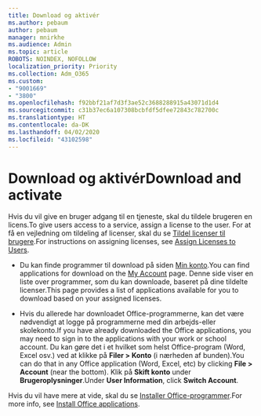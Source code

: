 ```yaml
---
title: Download og aktivér
ms.author: pebaum
author: pebaum
manager: mnirkhe
ms.audience: Admin
ms.topic: article
ROBOTS: NOINDEX, NOFOLLOW
localization_priority: Priority
ms.collection: Adm_O365
ms.custom:
- "9001669"
- "3800"
ms.openlocfilehash: f92bbf21af7d3f3ae52c3688288915a43071d1d4
ms.sourcegitcommit: c31b37ec6a107308bcbfdf5dfee72843c782700c
ms.translationtype: HT
ms.contentlocale: da-DK
ms.lasthandoff: 04/02/2020
ms.locfileid: "43102598"
---
```

# <a name="download-and-activate"></a><span data-ttu-id="dc24f-102">Download og aktivér</span><span class="sxs-lookup"><span data-stu-id="dc24f-102">Download and activate</span></span>

<span data-ttu-id="dc24f-103">Hvis du vil give en bruger adgang til en tjeneste, skal du tildele brugeren en licens.</span><span class="sxs-lookup"><span data-stu-id="dc24f-103">To give users access to a service, assign a license to the user.</span></span> <span data-ttu-id="dc24f-104">For at få en vejledning om tildeling af licenser, skal du se [Tildel licenser til brugere](https://docs.microsoft.com/microsoft-365/admin/manage/assign-licenses-to-users).</span><span class="sxs-lookup"><span data-stu-id="dc24f-104">For instructions on assigning licenses, see [Assign Licenses to Users](https://docs.microsoft.com/microsoft-365/admin/manage/assign-licenses-to-users).</span></span>

- <span data-ttu-id="dc24f-105">Du kan finde programmer til download på siden [Min konto](https://portal.office.com/account/#installs).</span><span class="sxs-lookup"><span data-stu-id="dc24f-105">You can find applications for download on the [My Account](https://portal.office.com/account/#installs) page.</span></span> <span data-ttu-id="dc24f-106">Denne side viser en liste over programmer, som du kan downloade, baseret på dine tildelte licenser.</span><span class="sxs-lookup"><span data-stu-id="dc24f-106">This page provides a list of applications available for you to download based on your assigned licenses.</span></span> 

- <span data-ttu-id="dc24f-107">Hvis du allerede har downloadet Office-programmerne, kan det være nødvendigt at logge på programmerne med din arbejds-eller skolekonto.</span><span class="sxs-lookup"><span data-stu-id="dc24f-107">If you have already downloaded the Office applications, you may need to sign in to the applications with your work or school account.</span></span> <span data-ttu-id="dc24f-108">Du kan gøre det i et hvilket som helst Office-program (Word, Excel osv.) ved at klikke på **Filer > Konto** (i nærheden af bunden).</span><span class="sxs-lookup"><span data-stu-id="dc24f-108">You can do that in any Office application (Word, Excel, etc) by clicking **File > Account** (near the bottom).</span></span> <span data-ttu-id="dc24f-109">Klik på **Skift konto** under **Brugeroplysninger**.</span><span class="sxs-lookup"><span data-stu-id="dc24f-109">Under **User Information**, click **Switch Account**.</span></span>

<span data-ttu-id="dc24f-110">Hvis du vil have mere at vide, skal du se [Installer Office-programmer](https://docs.microsoft.com/microsoft-365/admin/setup/install-applications).</span><span class="sxs-lookup"><span data-stu-id="dc24f-110">For more info, see [Install Office applications](https://docs.microsoft.com/microsoft-365/admin/setup/install-applications).</span></span>

